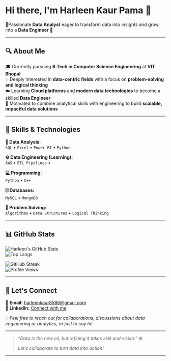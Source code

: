 # Hi there, I'm Harleen Kaur Pama 👋  
🎯Passionate **Data Analyst** eager to transform data into insights and grow into a **Data Engineer** 🚀

---

## 🔍 About Me

🎓 Currently pursuing **B.Tech in Computer Science Engineering** at **VIT Bhopal**  
💡 Deeply interested in **data-centric fields** with a focus on **problem-solving and logical thinking**  
☁️ Learning **Cloud platforms** and **modern data technologies** to become a skilled **Data Engineer**  
🚀 Motivated to combine analytical skills with engineering to build **scalable, impactful data solutions**

---

## 🌟 Skills & Technologies

**🔎 Data Analysis:**  
`SQL` • `Excel` • `Power BI` • `Python `

**⚙️ Data Engineering (Learning):**  
`AWS` • `ETL Pipelines` • 

**💻 Programming:**  
`Python` • `C++`

**🗄️ Databases:**  
`MySQL` • `MongoDB`

**🧠 Problem Solving:**  
`Algorithms` • `Data Structures` • `Logical Thinking`

---
## 📊 GitHub Stats

![Harleen's GitHub Stats](https://github-readme-stats.vercel.app/api?username=HarleenPama&show_icons=true&theme=radical)  
![Top Langs](https://github-readme-stats.vercel.app/api/top-langs/?username=HarleenPama&layout=compact&theme=radical)

![GitHub Streak](https://streak-stats.demolab.com?user=HarleenPama&theme=radical&date_format=M%20j%5B%2C%20Y%5D)  
![Profile Views](https://komarev.com/ghpvc/?username=HarleenPama&label=Profile%20Views&color=0e75b6&style=flat)

---

## 💬 Let's Connect

📧 **Email:** harleenkaur8586@gmail.com  
🔗 **LinkedIn:** [Connect with me](https://www.linkedin.com/in/harleen-kaur-pama-635539251)  

💡 *Feel free to reach out for collaborations, discussions about data engineering or analytics, or just to say hi!*

---

> _“Data is the new oil, but refining it takes skill and vision.”_ ⚙️
> 
> _Let’s collaborate to turn data into action!_

---

<!-- GitHub Stats (optional) -->
<!-- ![GitHub Stats](https://github-readme-stats.vercel.app/api?username=YOUR_GITHUB_USERNAME&show_icons=true&theme=radical) -->
